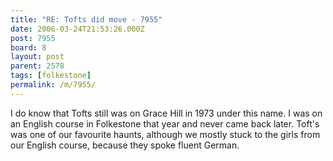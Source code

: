```yaml
---
title: "RE: Tofts did move - 7955"
date: 2006-03-24T21:53:26.000Z
post: 7955
board: 8
layout: post
parent: 2578
tags: [folkestone]
permalink: /m/7955/
---
```

I do know that Tofts still was on Grace Hill in 1973 under this name. I was on an English course in Folkestone that year and never came back later. Toft's was one of our favourite haunts, although we mostly stuck to the girls from our English course, because they spoke fluent German.

